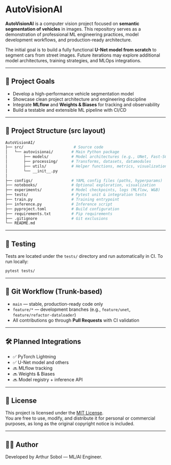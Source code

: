 # AutoVisionAI

**AutoVisionAI** is a computer vision project focused on **semantic segmentation of vehicles** in images. This repository serves as a demonstration of professional ML engineering practices, model development workflows, and production-ready architecture.

The initial goal is to build a fully functional **U-Net model from scratch** to segment cars from street images. Future iterations may explore additional model architectures, training strategies, and MLOps integrations.

---

## 🚀 Project Goals
- Develop a high-performance vehicle segmentation model
- Showcase clean project architecture and engineering discipline
- Integrate **MLflow** and **Weights & Biases** for tracking and observability
- Build a testable and extensible ML pipeline with CI/CD

---

## 📁 Project Structure (src layout)

```bash
AutoVisionAI/
├── src/                      # Source code
│   └── autovisionai/        # Main Python package
│       ├── models/          # Model architectures (e.g., UNet, Fast-SCNN)
│       ├── processing/      # Transforms, datasets, datamodules
│       ├── utils/           # Helper functions, metrics, visualizations
│       └── __init__.py
│
├── configs/                 # YAML config files (paths, hyperparams)
├── notebooks/               # Optional exploration, visualization
├── experiments/             # Model checkpoints, logs (MLflow, W&B)
├── tests/                   # Pytest unit & integration tests
├── train.py                 # Training entrypoint
├── inference.py             # Inference script
├── pyproject.toml           # Build configuration
├── requirements.txt         # Pip requirements
├── .gitignore               # Git exclusions
└── README.md
```

---

## 🧪 Testing

Tests are located under the `tests/` directory and run automatically in CI. To run locally:

```bash
pytest tests/
```

---

## 🧠 Git Workflow (Trunk-based)

- `main` — stable, production-ready code only
- `feature/*` — development branches (e.g., `feature/unet`, `feature/refactor-dataloader`)
- All contributions go through **Pull Requests** with CI validation

---

## 🛠️ Planned Integrations
- ✅ PyTorch Lightning
- ✅ U-Net model and others
- 🔜 MLflow tracking
- 🔜 Weights & Biases
- 🔜 Model registry + inference API

---

## 📜 License
This project is licensed under the [MIT License](LICENSE).  
You are free to use, modify, and distribute it for personal or commercial purposes, as long as the original copyright notice is included.

---

## 🧑‍💻 Author
Developed by Arthur Sobol — ML/AI Engineer.